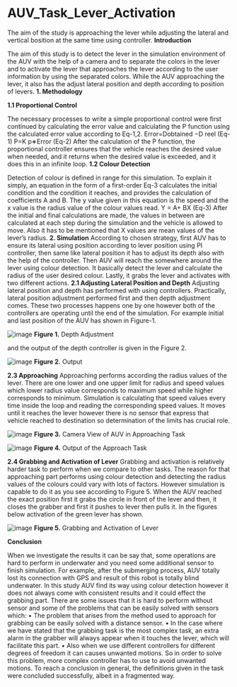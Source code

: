 # AUV_Task_Lever_Activation

The aim of the study is approaching the lever while adjusting the lateral and vertical bosition at the same time using controller.
**Introduction**

The aim of this study is to detect the lever in the simulation environment of the AUV with the help
of a camera and to separate the colors in the lever and to activate the lever that approaches the lever
according to the user information by using the separated colors. While the AUV approaching the
lever, it also has the adjust lateral position and depth according to position of levers.
**1. Methodology**

**1.1 Proportional Control**

The necessary processes to write a simple proportional control were first continued by calculating
the error value and calculating the P function using the calculated error value according to Eq-1,2.
Error=Dobtained −D reel                                                                         (Eq-1)
P=K p∗Error                                                                                     (Eq-2)
After the calculation of the P function, the proportional controller ensures that the vehicle reaches
the desired value when needed, and it returns when the desired value is exceeded, and it does this in
an infinite loop.
**1.2 Colour Detection**

Detection of colour is defined in range for this simulation. To explain it simply, an equation in the
form of a first-order Eq-3 calculates the initial condition and the condition it reaches, and provides
the calculation of coefficients A and B. The y value given in this equation is the speed and the x
value is the radius value of the colour values read.
Y = A+ BX                                                                                      (Eq-3)
After the initial and final calculations are made, the values in between are calculated at each step
during the simulation and the vehicle is allowed to move. Also it has to be mentioned that X values
are mean values of the lever’s radius.
**2. Simulation**
According to chosen strategy, first AUV has to ensure its lateral using position according to lever
position using PI controller, then same like lateral position it has to adjust its depth also with the
help of the controller. Then AUV will reach the somewhere around the lever using colour detection.
It basically detect the lever and calculate the radius of the user desired colour. Lastly, it grabs the
lever and activates with two different actions.
**2.1 Adjusting Lateral Position and Depth**
Adjusting lateral position and depth has performed with using controllers. Practically, lateral
position adjustment performed first and then depth adjustment comes. These two processes happens
one by one however both of the controllers are operating until the end of the simulation. For
example initial and last position of the AUV has shown in Figure-1.

![image](https://github.com/kaganbozali/AUV_Task_Lever_Activation/assets/104154215/68e94dea-9987-4469-ae3f-8b1f2e8214e1)
**Figure 1.** Depth Adjustment

and the output of the depth controller is given in the Figure 2.

![image](https://github.com/kaganbozali/AUV_Task_Lever_Activation/assets/104154215/69de10ac-7a04-46e9-bde0-72a9a6a2c40e)
**Figure 2.** Output

**2.3 Approaching**
Approaching performs according the radius values of the lever. There are one lower and one upper
limit for radius and speed values which lower radius value corresponds to maximum speed while
higher corresponds to minimum. Simulation is calculating that speed values every time inside the
loop and reading the corresponding speed values. It moves until it reaches the lever however there
is no sensor that express that vehicle reached to destination so determination of the limits has
crucial role.

![image](https://github.com/kaganbozali/AUV_Task_Lever_Activation/assets/104154215/6b4c649a-35f7-480a-ab71-a0948fd59144)
**Figure 3.** Camera View of AUV in Approaching Task

![image](https://github.com/kaganbozali/AUV_Task_Lever_Activation/assets/104154215/f4ef6364-6997-4e49-bd7d-d8fd177829df)
**Figure 4.** Output of the Approach Task

**2.4 Grabbing and Activation of Lever**
Grabbing and activation is relatively harder task to perform when we compare to other tasks. The
reason for that approaching part performs using colour detection and detecting the radius values of
the colours could vary with lots of factors. However simulation is capable to do it as you see
according to Figure 5. When the AUV reached the exact position first it grabs the circle in front of
the lever and then, it closes the grabber and first it pushes to lever then pulls it. In the figures below
activation of the green lever has shown.

![image](https://github.com/kaganbozali/AUV_Task_Lever_Activation/assets/104154215/4637f37e-207e-444f-83d6-037f82fcdaa1)
**Figure 5.** Grabbing and Activation of Lever

**Conclusion**

When we investigate the results it can be say that, some operations are hard to perform in
underwater and you need some additional sensor to finish simulation. For example, after the
submerging process, AUV totally lost its connection with GPS and result of this robot is totally
blind underwater. In this study AUV find its way using colour detection however it does not always
come with consistent results and it could effect the grabbing part.
There are some issues that it is hard to perform without sensor and some of the problems that can be
easily solved with sensors which:
• The problem that arises from the method used to approach for grabbing can be easily solved
with a distance sensor.
• In the case where we have stated that the grabbing task is the most complex task, an extra
alarm in the grabber will always appear when it touches the lever, which will facilitate this
part.
• Also when we use different controllers for different degrees of freedom it can causes
unwanted motions. So in order to solve this problem, more complex controller has to use to
avoid unwanted motions.
To reach a conclusion in general, the definitions given in the task were concluded successfully,
albeit in a fragmented way.

